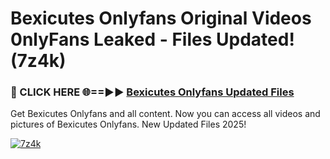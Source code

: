 # Bexicutes Onlyfans Original Videos 0nlyFans Leaked - Files Updated! (7z4k)

<h3>🔴 CLICK HERE 🌐==►► <a href="https://tinyurl.com/x26r9saj" rel="nofollow">Bexicutes Onlyfans Updated Files</a></h3>

Get Bexicutes Onlyfans and all content. Now you can access all videos and pictures of Bexicutes Onlyfans. New Updated Files 2025!

[![7z4k](https://i.imgur.com/LkgZPqh.gif)](https://tinyurl.com/x26r9saj)
